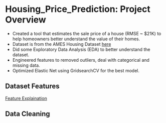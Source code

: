 # Housing_Price_Prediction: Project Overview

* Created a tool that estimates the sale price of a house (RMSE ~ $21K) to help homeowners better understand the value of their homes.
* Dataset is from the AMES Housing Dataset [here](https://www.kaggle.com/c/house-prices-advanced-regression-techniques/overview)
* Did some Exploratory Data Analysis (EDA) to better understand the dataset.
* Engineered features to removed outliers, deal with categorical and missing data.
* Optimized Elastic Net using GridsearchCV for the best model.

## Dataset Features 
[Feature Explaination](https://github.com/faithfulalabi/Housing_Price_Prediction/blob/main/Ames_Housing_Feature_Description.txt)

## Data Cleaning
